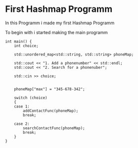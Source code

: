 # First Hashmap Programm 
In this Programm i made my first Hashmap Programm

To begin with i started making the main programm

    int main() {
        int choice;
    
        std::unordered_map<std::string, std::string> phoneMap;
    
        std::cout << "1. Add a phonenumber" << std::endl;
        std::cout << "2. Search for a phonenuber";
    
        std::cin >> choice;
        
        
        phoneMap["max"] = "345-678-342";
    
        switch (choice)
        {
        case 1:
            addContactFunc(phoneMap);
            break;
    
        case 2:
            searchContactFunc(phoneMap);
            break;
        }
    }
